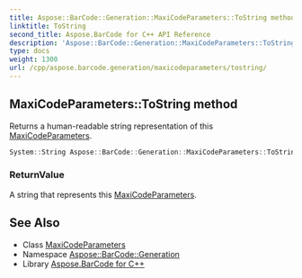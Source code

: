 ```yaml
---
title: Aspose::BarCode::Generation::MaxiCodeParameters::ToString method
linktitle: ToString
second_title: Aspose.BarCode for C++ API Reference
description: 'Aspose::BarCode::Generation::MaxiCodeParameters::ToString method. Returns a human-readable string representation of this MaxiCodeParameters in C++.'
type: docs
weight: 1300
url: /cpp/aspose.barcode.generation/maxicodeparameters/tostring/
---
```

## MaxiCodeParameters::ToString method


Returns a human-readable string representation of this [MaxiCodeParameters](../).

```cpp
System::String Aspose::BarCode::Generation::MaxiCodeParameters::ToString() const override
```


### ReturnValue

A string that represents this [MaxiCodeParameters](../).

## See Also

* Class [MaxiCodeParameters](../)
* Namespace [Aspose::BarCode::Generation](../../)
* Library [Aspose.BarCode for C++](../../../)
